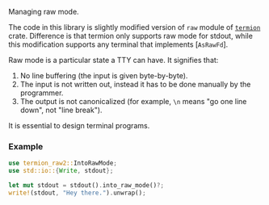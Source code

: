 <!-- cargo-rdme start -->

Managing raw mode.

The code in this library is slightly modified version of `raw` module of [`termion`](https://docs.rs/termion)
crate. Difference is that termion only supports raw mode for stdout, while this  modification
supports any terminal that implements [`AsRawFd`].

Raw mode is a particular state a TTY can have. It signifies that:

1. No line buffering (the input is given byte-by-byte).
2. The input is not written out, instead it has to be done manually by the programmer.
3. The output is not canonicalized (for example, `\n` means "go one line down", not "line
   break").

It is essential to design terminal programs.

### Example

```rust
use termion_raw2::IntoRawMode;
use std::io::{Write, stdout};

let mut stdout = stdout().into_raw_mode()?;
write!(stdout, "Hey there.").unwrap();
```

<!-- cargo-rdme end -->
